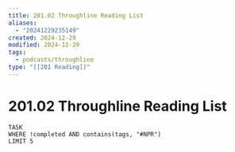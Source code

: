 ```yaml
---
title: 201.02 Throughline Reading List
aliases:
  - "20241229235149"
created: 2024-12-29
modified: 2024-12-29
tags:
  - podcasts/throughline
type: "[[201 Reading]]"
---
```

# 201.02 Throughline Reading List
```dataview
TASK
WHERE !completed AND contains(tags, "#NPR")
LIMIT 5
```